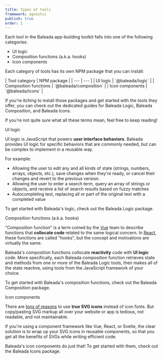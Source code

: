 ```yaml
---
title: Types of tools
framework: agnostic
publish: true
order: 1
---
```


Each tool in the Baleada app-building toolkit falls into one of the following categories:
- <NuxtLink to="#ui-logic">UI logic</NuxtLink>
- <NuxtLink to="#composition-functions-a-k-a-hooks">Composition functions (a.k.a. hooks)</NuxtLink>
- <NuxtLink to="#icon-components">Icon components</NuxtLink>

Each category of tools has its own NPM package that you can install:

<ProseTable ariaLabel="Table showing tool categories and the corresponding NPM package for each category">
| Tool category | NPM package |
| --- | --- |
| UI logic | `@baleada/logic` |
| Composition functions | `@baleada/composition` |
| Icon components | `@baleada/icons` |
</ProseTable>

If you're itching to install those packages and get started with the tools they offer, you can check out the dedicated guides for <NuxtLink to="/docs/logic">Baleada Logic</NuxtLink>, <NuxtLink to="/docs/composition">Baleada Composition</NuxtLink>, and <NuxtLink to="/docs/icons">Baleada Icons</NuxtLink>.

If you're not quite sure what all these terms mean, feel free to keep reading!

<ProseHeading level="2">
UI logic
</ProseHeading>

UI logic is JavaScript that powers **user interface behaviors**. Baleada provides UI logic for specific behaviors that are commonly needed, but can be complex to implement in a reusable way.

For example:
- Allowing the user to edit any and all kinds of state (strings, numbers, arrays, objects, etc.), save changes when they're ready, or cancel their changes and revert to the previous version.
- Allowing the user to enter a search term, query an array of strings or objects, and receive a list of search results based on fuzzy matches
- Autocompleting text, replacing all or part of the original text with a completed value

To get started with Baleada's logic, check out the <NuxtLink to="/docs/logic">Baleada Logic</NuxtLink> package.

<ProseHeading level="2">
Composition functions (a.k.a. hooks)
</ProseHeading>

"Composition function" is a term coined by the [Vue](https://vuejs.org) team to describe functions that **collocate code** related to the same logical concern. In [React](https://react.org), these functions are called "hooks", but the concept and motivations are virtually the same.

Baleada's composition functions collocate **reactivity** code with **UI logic** code. More specifically, each Baleada composition function retrieves state and methods from one or more of the Baleada Logic tools, then makes all of the state reactive, using tools from the JavaScript framework of your choice.

To get started with Baleada's composition functions, check out the <NuxtLink to="/docs/composition">Baleada Composition</NuxtLink> package.

<ProseHeading level="2">
Icon components
</ProseHeading>

There are [tons of reasons](http://www.fullstackradio.com/47) to use **true SVG icons** instead of icon fonts. But copy/pasting SVG markup all over your website or app is tedious, not readable, and not maintainable.

If you're using a component framework like Vue, React, or Svelte, the clear solution is to wrap up your SVG icons in reusable components, so that you get all the benefits of SVGs while writing efficient code.

Baleada's icon components do just that! To get started with them, check out the <NuxtLink to="/docs/icons">Baleada Icons</NuxtLink> package.
